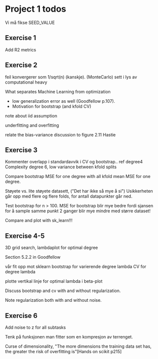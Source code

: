 # Project 1 todos

Vi må fikse SEED_VALUE

## Exercise 1
Add R2 metrics 


## Exercise 2
feil konvergerer som 1/sqrt(n) (kanskje). (MonteCarlo)
sett i lys av computational heavy

What separates Machine Learning from optimization
- low generalization error as well (Goodfellow p.107).
- Motivation for bootstrap (and kfold CV)

note about iid assumption

underfitting and overfitting

relate the bias-variance discussion to figure 2.11 Hastie

## Exercise 3
Kommenter overlapp i standardavvik i CV og bootstrap.. ref degree4
Complexity degree 6, low variance between kfold splits

Compare bootstrap MSE for one degree with all kfold mean MSE for one degree.

Støyete vs. lite støyete datasett, ("Det har ikke så mye å si")
Usikkerheten går opp med flere og flere folds, for antall datapunkter går ned. 

Test bootstrap for n > 100. MSE for bootstrap blir mye bedre fordi sjansen for å sample samme punkt 2 
ganger blir mye mindre med større dataset! 

Compare and plot with sk_learn!!!


## Exercise 4-5
3D grid search,
lambdaplot for optimal degree

Section 5.2.2 in Goodfellow

vår fit opp mot sklearn
bootstrap for varierende degree lambda
CV for degree lambda

plotte vertikal linje for optimal lambda i beta-plot

Discuss bootstrap and cv with and without regularization.

Note regularization both with and without noise.

## Exercise 6
Add noise to z for all subtasks

Tenk på funksjonen man fitter som en kompresjon av terrenget. 

Curse of dimensionality, "The more dimensions the training data set has, the greater the risk of overfitting is"[Hands on scikit p215]